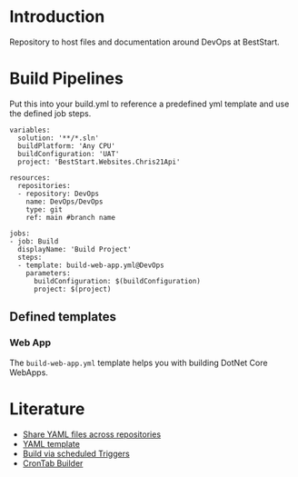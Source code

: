 # Introduction 
Repository to host files and documentation around DevOps at BestStart.

# Build Pipelines
Put this into your build.yml to reference a predefined yml template and use the defined job steps.
```
variables:
  solution: '**/*.sln'
  buildPlatform: 'Any CPU'
  buildConfiguration: 'UAT'
  project: 'BestStart.Websites.Chris21Api'

resources: 
  repositories: 
  - repository: DevOps 
    name: DevOps/DevOps 
    type: git 
    ref: main #branch name

jobs:
- job: Build
  displayName: 'Build Project'
  steps:
  - template: build-web-app.yml@DevOps
    parameters:
      buildConfiguration: $(buildConfiguration)
      project: $(project)
```

## Defined templates
### Web App
The ```build-web-app.yml``` template helps you with building DotNet Core WebApps.

# Literature
- [Share YAML files across repositories](https://elanderson.net/2020/04/azure-devops-pipelines-use-yaml-across-repos/)
- [YAML template](https://elanderson.net/2020/03/azure-devops-pipelines-reuseable-yaml/)
- [Build via scheduled Triggers](https://learn.microsoft.com/en-us/azure/devops/pipelines/process/scheduled-triggers?tabs=yaml&view=azure-devops#branch-considerations-for-scheduled-triggers)
- [CronTab Builder](https://crontab.guru/)